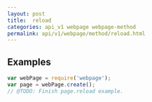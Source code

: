 ```yaml
---
layout: post
title:  reload
categories: api_v1 webpage webpage-method
permalink: api/v1/webpage/method/reload.html
---
```


## Examples

```javascript
var webPage = require('webpage');
var page = webPage.create();
// @TODO: Finish page.reload example.
```








